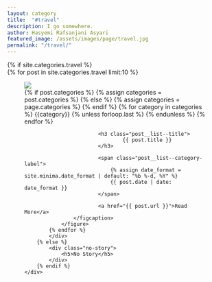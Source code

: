 ```yaml
---
layout: category
title:  "#travel"
description: I go somewhere.
author: Hasyemi Rafsanjani Asyari
featured_image: /assets/images/page/travel.jpg
permalink: "/travel/"
---
```


<div class="container__category">        
		{% if site.categories.travel %}
			<div class="post__list post__list--grid">      
			{% for post in site.categories.travel limit:10 %}    
			<figure class="post__list--item">
				<img data-object-fit class="post__list--image" src="{{ post.featured_image }}">
					<figcaption class="post__list--text">                                                 
							{% if post.categories %}
								{% assign categories = post.categories %}
							{% else %}
								{% assign categories = page.categories %}
							{% endif %}
							{% for category in categories %}
							<span class="post__list--category-label">
								<!-- <a href="/categories/#{{category|slugize}}"> -->
									{{category}}
								<!-- </a> -->
							</span>
							{% unless forloop.last %}&nbsp;{% endunless %}
							{% endfor %}  

							<h3 class="post__list--title">                              
									{{ post.title }}                              
							</h3>
							
							<span class="post__list--category-label">
								{% assign date_format = site.minima.date_format | default: "%b %-d, %Y" %}
								{{ post.date | date: date_format }}
							</span>

							<a href="{{ post.url }}">Read More</a>                      
					</figcaption>                                                                 
				</figure>                    
			{% endfor %}
			</div>
		{% else %}
			<div class="no-story">
				<h5>No Story</h5>
			</div>	    	
		{% endif %}       	    
	</div>    